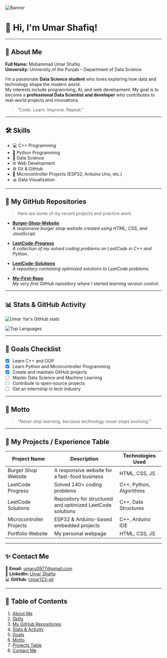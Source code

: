 <!-- 🖼️ Optional Banner or GIF -->
![Banner](https://i.imgur.com/A5R9V7H.gif)

# 👋 Hi, I'm Umar Shafiq!

---

## 🧭 About Me

**Full Name:** Muhammad Umar Shafiq  
**University:** University of the Punjab – Department of Data Science  

I’m a passionate **Data Science student** who loves exploring how data and technology shape the modern world.  
My interests include programming, AI, and web development. My goal is to become a **professional Data Scientist and developer** who contributes to real-world projects and innovations.

> “Code. Learn. Improve. Repeat.”

---

## 🛠️ Skills

- 💻 C++ Programming  
- 🐍 Python Programming  
- 🧠 Data Science  
- 🌐 Web Development  
- ⚙️ Git & GitHub  
- 🤖 Microcontroller Projects (ESP32, Arduino Uno, etc.)  
- 📊 Data Visualization  

---

## 📂 My GitHub Repositories

> Here are some of my recent projects and practice work:

- [**Burger-Shop-Website**](https://github.com/Umar123-git/Burger-Shop-Website)  
  *A responsive burger shop website created using HTML, CSS, and JavaScript.*

- [**LeetCode-Progress**](https://github.com/Umar123-git/LeetCode-Progress)  
  *A collection of my solved coding problems on LeetCode in C++ and Python.*

- [**LeetCode-Solutions**](https://github.com/Umar123-git/LeetCode-Solutions)  
  *A repository containing optimized solutions to LeetCode problems.*

- [**My-First-Repo**](https://github.com/Umar123-git/My-First-Repo)  
  *My very first GitHub repository where I started learning version control.*

---

## 📊 Stats & GitHub Activity

![Umar Yar's GitHub stats](https://github-readme-stats.vercel.app/api?username=Umar123-git&show_icons=true&theme=radical)

![Top Languages](https://github-readme-stats.vercel.app/api/top-langs/?username=Umar123-git&layout=compact&theme=radical)

---

## 🎯 Goals Checklist

- [x] Learn C++ and OOP  
- [x] Learn Python and Microcontroller Programming  
- [x] Create and maintain GitHub projects  
- [ ] Master Data Science and Machine Learning  
- [ ] Contribute to open-source projects  
- [ ] Get an internship in tech industry  

---

## 💬 Motto

> *“Never stop learning, because technology never stops evolving.”*

---

## 🧱 My Projects / Experience Table

| Project Name | Description | Technologies Used |
|---------------|-------------|-------------------|
| Burger Shop Website | A responsive website for a fast-food business | HTML, CSS, JS |
| LeetCode Progress | Solved 140+ coding problems | C++, Python, Algorithms |
| LeetCode Solutions | Repository for structured and optimized LeetCode solutions | C++, Data Structures |
| Microcontroller Projects | ESP32 & Arduino-based embedded projects | C++, Arduino IDE |
| Portfolio Website | My personal webpage | HTML, CSS, JS |

---

## ✨ Contact Me

📧 **Email:** [umaru0977@gmail.com](mailto:umaru0977@gmail.com)  
🔗 **LinkedIn:** [Umar Shafiq](https://www.linkedin.com/in/umar-shafiq-99035a353/)  
💻 **GitHub:** [Umar123-git](https://github.com/Umar123-git)  

---

## 🧭 Table of Contents
1. [About Me](#-about-me)
2. [Skills](#-skills)
3. [My GitHub Repositories](#-my-github-repositories)
4. [Stats & Activity](#-stats--github-activity)
5. [Goals](#-goals-checklist)
6. [Motto](#-motto)
7. [Projects Table](#-my-projects--experience-table)
8. [Contact Me](#-contact-me)
